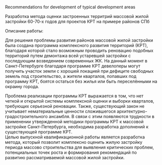Recommendations for development of typical development areas

Разработка метода оценки застроенных территрий массовой жилой застройки 60-70-х годов для проектов КРТ на примере районов СПб

Описание работы:

Для решения проблемы развития районов массовой жилой застройки была создана программа комплексного развития территорий (КРТ), благодаря которой стало возможным проводить реновацию подобных территорий путем демонтажа всей устаревшей застройки с последующим возведением современных ЖК. На данный момент в Санкт-Петербурге благодаря программе КРТ девелоперы могут получить участок земли с хорошей локацией при дефиците свободных земель под строительство, а жители кварталов, попавших под программу КРТ, боятся остаться без жилья или быть переселёнными на окраину города. 

Проблема реализации программы КРТ выражается в том, что нет четкой и открытой системы комплексной оценки и выборки кварталов, требующих серьезной реновации.   Также, существующий закон не учитывает нематериальные ценности сложившегося архитектурно-градостроительного ансамбля. В связи с этим появляются трудности в применении утвержденной методики программы КРТ к массовой застройке Санкт-Петербурга, необходима разработка дополнений к существующей программе КРТ.  
Целью выпускной квалификационной работы является разработка метода, который позволит комплексно оценить жилую застройку периода массово строительства для выявления критических проблем, потенциальных точек роста и формирования рекомендаций по развитию рассматриваемой массовой жилой застройки. 

